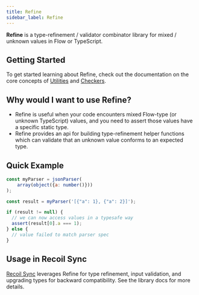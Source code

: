 ```yaml
---
title: Refine
sidebar_label: Refine
---
```


**Refine** is a type-refinement / validator combinator library for mixed / unknown values in Flow or TypeScript.

## Getting Started

To get started learning about Refine, check out the documentation on the core concepts of [Utilities](/docs/api-reference/refine/Utilities) and [Checkers](/docs/api-reference/refine/Checkers).

## Why would I want to use Refine?
- Refine is useful when your code encounters mixed Flow-type (or unknown TypeScript) values, and you need to assert those values have a specific static type.
- Refine provides an api for building type-refinement helper functions which can validate that an unknown value conforms to an expected type.

## Quick Example

```jsx
const myParser = jsonParser(
    array(object({a: number()}))
);

const result = myParser('[{"a": 1}, {"a": 2}]');

if (result != null) {
  // we can now access values in a typesafe way
  assert(result[0].a === 1);
} else {
  // value failed to match parser spec
}
```

## Usage in Recoil Sync

[Recoil Sync](/docs/guides/recoil-sync) leverages Refine for type refinement, input validation, and upgrading types for backward compatibility.  See the library docs for more details.
